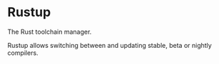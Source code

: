 # Rustup

The Rust toolchain manager.

Rustup allows switching between and updating stable, beta or nightly compilers.
